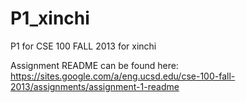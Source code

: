 P1_xinchi
=========

P1 for CSE 100 FALL 2013 for xinchi

Assignment README can be found here: https://sites.google.com/a/eng.ucsd.edu/cse-100-fall-2013/assignments/assignment-1-readme

